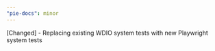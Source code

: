 ```yaml
---
"pie-docs": minor
---
```


[Changed] - Replacing existing WDIO system tests with new Playwright system tests
